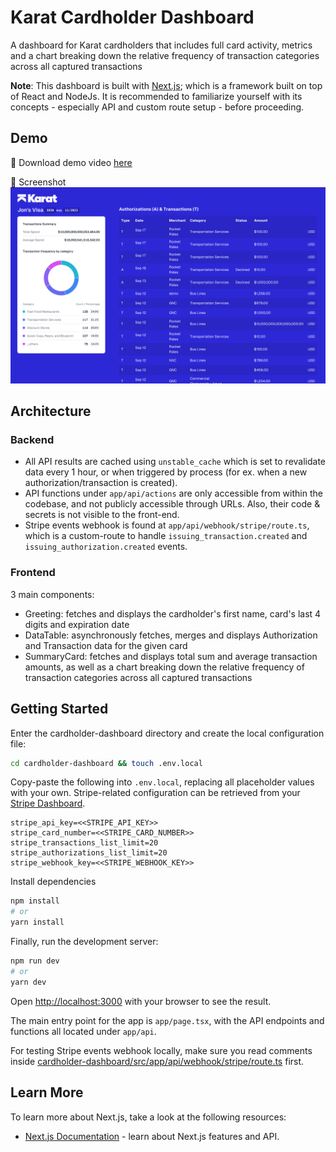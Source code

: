 # Karat Cardholder Dashboard

A dashboard for Karat cardholders that includes full card activity, metrics and a chart breaking down the relative frequency of transaction categories across all captured transactions

**Note**: This dashboard is built with [Next.js](https://nextjs.org); which is a framework built on top of React and NodeJs. It is recommended to familiarize yourself with its concepts - especially API and custom route setup - before proceeding.

## Demo

🎥 Download demo video [here](https://github.com/RAFIHAYTHAM1996/karat/blob/master/demo/cardholder-dashboard.mp4?raw=true)

📸 Screenshot
![Cardholder Dashboard](https://github.com/RAFIHAYTHAM1996/karat/blob/master/demo/cardholder-dashboard.png?raw=true)

## Architecture

### Backend

- All API results are cached using `unstable_cache` which is set to revalidate data every 1 hour, or when triggered by process (for ex. when a new authorization/transaction is created).
- API functions under `app/api/actions` are only accessible from within the codebase, and not publicly accessible through URLs. Also, their code & secrets is not visible to the front-end.
- Stripe events webhook is found at `app/api/webhook/stripe/route.ts`, which is a custom-route to handle `issuing_transaction.created` and `issuing_authorization.created` events.

### Frontend

3 main components:

- Greeting: fetches and displays the cardholder's first name, card's last 4 digits and expiration date
- DataTable: asynchronously fetches, merges and displays Authorization and Transaction data for the given card
- SummaryCard: fetches and displays total sum and average transaction amounts, as well as a chart breaking down the relative frequency of transaction categories across all captured transactions

## Getting Started

Enter the cardholder-dashboard directory and create the local configuration file:

```bash
cd cardholder-dashboard && touch .env.local
```

Copy-paste the following into `.env.local`, replacing all placeholder values with your own.
Stripe-related configuration can be retrieved from your [Stripe Dashboard](https://dashboard.stripe.com/login).

```
stripe_api_key=<<STRIPE_API_KEY>>
stripe_card_number=<<STRIPE_CARD_NUMBER>>
stripe_transactions_list_limit=20
stripe_authorizations_list_limit=20
stripe_webhook_key=<<STRIPE_WEBHOOK_KEY>>
```

Install dependencies

```bash
npm install
# or
yarn install
```

Finally, run the development server:

```bash
npm run dev
# or
yarn dev
```

Open [http://localhost:3000](http://localhost:3000) with your browser to see the result.

The main entry point for the app is `app/page.tsx`, with the API endpoints and functions all located under `app/api`.

For testing Stripe events webhook locally, make sure you read comments inside [cardholder-dashboard/src/app/api/webhook/stripe/route.ts](https://github.com/RAFIHAYTHAM1996/karat/blob/master/cardholder-dashboard/src/app/api/webhook/stripe/route.ts) first.

## Learn More

To learn more about Next.js, take a look at the following resources:

- [Next.js Documentation](https://nextjs.org/docs) - learn about Next.js features and API.
